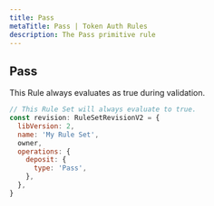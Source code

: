 ```yaml
---
title: Pass
metaTitle: Pass | Token Auth Rules
description: The Pass primitive rule
---
```


## Pass
This Rule always evaluates as true during validation.

```js
// This Rule Set will always evaluate to true.
const revision: RuleSetRevisionV2 = {
  libVersion: 2,
  name: 'My Rule Set',
  owner,
  operations: {
    deposit: {
      type: 'Pass',
    },
  },
}
```